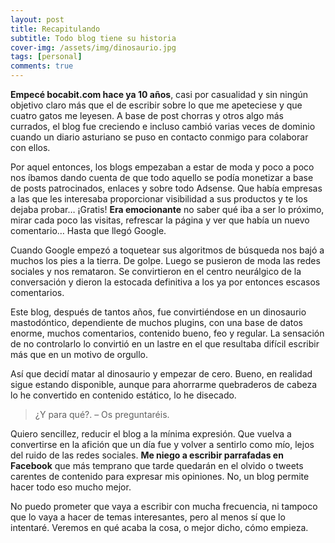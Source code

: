 ```yaml
---
layout: post
title: Recapitulando
subtitle: Todo blog tiene su historia
cover-img: /assets/img/dinosaurio.jpg
tags: [personal]
comments: true
---
```


**Empecé bocabit.com hace ya 10 años**, casi por casualidad y sin ningún objetivo claro más que el de escribir sobre lo que me apeteciese y que cuatro gatos me leyesen. A base de post chorras y otros algo más currados, el blog fue creciendo e incluso cambió varias veces de dominio cuando un diario asturiano se puso en contacto conmigo para colaborar con ellos.

Por aquel entonces, los blogs empezaban a estar de moda y poco a poco nos íbamos dando cuenta de que todo aquello se podía monetizar a base de posts patrocinados, enlaces y sobre todo Adsense. Que había empresas a las que les interesaba proporcionar visibilidad a sus productos y te los dejaba probar… ¡Gratis! **Era emocionante** no saber qué iba a ser lo próximo, mirar cada poco las visitas, refrescar la página y ver que había un nuevo comentario… Hasta que llegó Google.

Cuando Google empezó a toquetear sus algoritmos de búsqueda nos bajó a muchos los pies a la tierra. De golpe. Luego se pusieron de moda las redes sociales y nos remataron. Se convirtieron en el centro neurálgico de la conversación y dieron la estocada definitiva a los ya por entonces escasos comentarios.

Este blog, después de tantos años, fue convirtiéndose en un dinosaurio mastodóntico, dependiente de muchos plugins, con una base de datos enorme, muchos comentarios, contenido bueno, feo y regular. La sensación de no controlarlo lo convirtió en un lastre en el que resultaba difícil escribir más que en un motivo de orgullo.

Así que decidí matar al dinosaurio y empezar de cero. Bueno, en realidad sigue estando disponible, aunque para ahorrarme quebraderos de cabeza lo he convertido en contenido estático, lo he disecado.

> ¿Y para qué?. – Os preguntaréis.

Quiero sencillez, reducir el blog a la mínima expresión. Que vuelva a convertirse en la afición que un día fue y volver a sentirlo como mío, lejos del ruido de las redes sociales. **Me niego a escribir parrafadas en Facebook** que más temprano que tarde quedarán en el olvido o tweets carentes de contenido para expresar mis opiniones. No, un blog permite hacer todo eso mucho mejor.

No puedo prometer que vaya a escribir con mucha frecuencia, ni tampoco que lo vaya a hacer de temas interesantes, pero al menos sí que lo intentaré. Veremos en qué acaba la cosa, o mejor dicho, cómo empieza.
